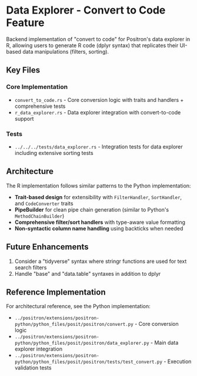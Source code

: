 # Data Explorer - Convert to Code Feature

Backend implementation of "convert to code" for Positron's data explorer in R, allowing users to generate R code (dplyr syntax) that replicates their UI-based data manipulations (filters, sorting).

## Key Files

### Core Implementation
- `convert_to_code.rs` - Core conversion logic with traits and handlers + comprehensive tests
- `r_data_explorer.rs` - Data explorer integration with convert-to-code support

### Tests
- `../../../tests/data_explorer.rs` - Integration tests for data explorer including extensive sorting tests

## Architecture

The R implementation follows similar patterns to the Python implementation:

- **Trait-based design** for extensibility with `FilterHandler`, `SortHandler`, and `CodeConverter` traits
- **PipeBuilder** for clean pipe chain generation (similar to Python's `MethodChainBuilder`)
- **Comprehensive filter/sort handlers** with type-aware value formatting
- **Non-syntactic column name handling** using backticks when needed

## Future Enhancements

1. Consider a "tidyverse" syntax where stringr functions are used for text search filters
2. Handle "base" and "data.table" syntaxes in addition to dplyr

## Reference Implementation

For architectural reference, see the Python implementation:
- `../positron/extensions/positron-python/python_files/posit/positron/convert.py` - Core conversion logic
- `../positron/extensions/positron-python/python_files/posit/positron/data_explorer.py` - Main data explorer integration
- `../positron/extensions/positron-python/python_files/posit/positron/tests/test_convert.py` - Execution validation tests
